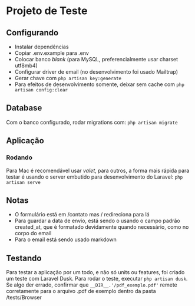 # Projeto de Teste

## Configurando
* Instalar dependências
* Copiar .env.example para .env
* Colocar banco *blank* (para MySQL, preferencialmente usar charset utf8mb4)
* Configurar driver de email (no desenvolvimento foi usado Mailtrap)
* Gerar chave com `php artisan key:generate`
* Para efeitos de desenvolvimento somente, deixar sem cache com `php artisan config:clear`

## Database
Com o banco configurado, rodar migrations com:
`php artisan migrate`

## Aplicação

### Rodando
Para Mac é recomendável usar *valet*, para outros, a forma mais rápida para testar é usando o server embutido para desenvolvimento do Laravel: `php artisan serve`

## Notas
* O formulário está em /contato mas / redireciona para lá
* Para guardar a data de envio, está sendo o usando o campo padrão created_at, que é formatado devidamente quando necessário, como no corpo do email
* Para o email está sendo usado markdown

## Testando
Para testar a aplicação por um todo, e não só units ou features, foi criado um teste com Laravel Dusk.
Para rodar o teste, executar `php artisan dusk`. Se algo der errado, confirmar que `__DIR__.'/pdf_exemplo.pdf'` remete corretamente para o arquivo .pdf de exemplo dentro da pasta /tests/Browser
